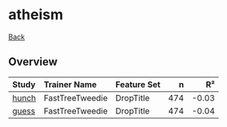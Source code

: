 # atheism

[Back](../index.md)

## Overview

|Study|Trainer Name|Feature Set|n|R²|
|:---|:---|:---|---:|---:|
|[hunch](atheism_hunch.md)|FastTreeTweedie|DropTitle|474|-0.03|
|[guess](atheism_guess.md)|FastTreeTweedie|DropTitle|474|-0.04|

